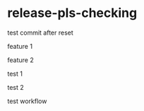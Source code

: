 # release-pls-checking

test commit after reset

feature 1

feature 2

test 1

test 2

test workflow